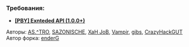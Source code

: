 ### Требования:
- **[[PBY] Exnteded API (1.0.0+)](https://github.com/PluginsByYoung/PBY-EApi)**

Авторы: [AS.^TRO](http://hlmod.ru/members/79776/), [SAZONISCHE](http://hlmod.ru/members/57554/), [XaH JoB](http://hlmod.ru/members/81268/), [Vampir](http://hlmod.ru/members/17369/), [gibs](http://hlmod.ru/members/46233/), [CrazyHackGUT](http://hlmod.ru/members/72654/)
Автор форка: [enderG](https://github.com/Classes123)
